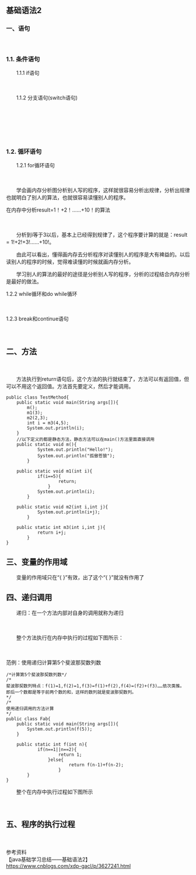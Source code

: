 ## 基础语法2
### 一、语句
　　

### 1.1. 条件语句

　　1.1.1 if语句

　　

　　1.1.2 分支语句(switch语句)

　　

　　

　　　　　　

### 1.2. 循环语句

　　1.2.1 for循环语句

　　

　　学会画内存分析图分析别人写的程序，这样就很容易分析出规律，分析出规律也就明白了别人的算法，也就很容易读懂别人的程序。

在内存中分析result=1！+2！……+10！的算法

　　

　　分析到i等于3以后，基本上已经得到规律了，这个程序要计算的就是：result = 1!+2!+3!……+10!。

　　由此可以看出，懂得画内存去分析程序对读懂别人的程序是大有裨益的。以后读别人的程序的时候，觉得难读懂的时候就画内存分析。

　　学习别人的算法的最好的途径是分析别人写的程序，分析的过程结合内存分析是最好的做法。

1.2.2 while循环和do while循环

　　

1.2.3 break和continue语句

　　

## 二、方法
　　

　　方法执行到return语句后，这个方法的执行就结束了，方法可以有返回值，但可以不用这个返回值。方法首先要定义，然后才能调用。


    public class TestMethod{
        public static void main(String args[]){
            m();
            m1(3);
            m2(2,3);
            int i = m3(4,5);
            System.out.println(i);
        }
        //以下定义的都是静态方法，静态方法可以在main()方法里面直接调用
        public static void m(){
                System.out.println("Hello!");
                System.out.println("孤傲苍狼");
            }
            
        public static void m1(int i){
                if(i==5){
                        return;
                    }
                System.out.println(i);
            }
            
        public static void m2(int i,int j){
                System.out.println(i+j);
            }
            
        public static int m3(int i,int j){
                return i+j;
            }
    }

## 三、变量的作用域
　　变量的作用域只在“{  }”有效，出了这个“{  }”就没有作用了

## 四、递归调用
　　递归：在一个方法内部对自身的调用就称为递归

　　

 

　　整个方法执行在内存中执行的过程如下图所示：

　　

范例：使用递归计算第5个斐波那契数列数  

   
    /*计算第5个斐波那契数列数*/
    /*
    斐波那契数列特点：f(1)=1,f(2)=1,f(3)=f(1)+f(2),f(4)=(f2)+(f3)……依次类推。
    即后一个数都是等于前两个数的和，这样的数列就是斐波那契数列。
    */
    /*
    使用递归调用的方法计算
    */
    public class Fab{
        public static void main(String args[]){
            System.out.println(f(5));
        }
        
        public static int f(int n){
                if(n==1||n==2){
                        return 1;
                    }else{
                            return f(n-1)+f(n-2);
                        }
            }
    }

　　整个在内存中执行过程如下图所示

　　

## 五、程序的执行过程
　　

参考资料  
【java基础学习总结——基础语法2】  
https://www.cnblogs.com/xdp-gacl/p/3627241.html